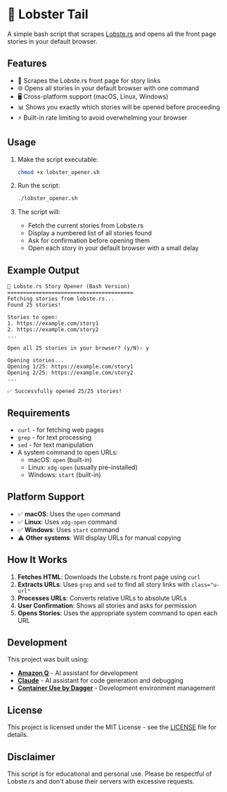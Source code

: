 # 🦞 Lobster Tail

A simple bash script that scrapes [Lobste.rs](https://lobste.rs) and opens all the front page stories in your default browser.

## Features

- 🦞 Scrapes the Lobste.rs front page for story links
- 🌐 Opens all stories in your default browser with one command
- 🖥️ Cross-platform support (macOS, Linux, Windows)
- 📊 Shows you exactly which stories will be opened before proceeding
- ⚡ Built-in rate limiting to avoid overwhelming your browser

## Usage

1. Make the script executable:
   ```bash
   chmod +x lobster_opener.sh
   ```

2. Run the script:
   ```bash
   ./lobster_opener.sh
   ```

3. The script will:
   - Fetch the current stories from Lobste.rs
   - Display a numbered list of all stories found
   - Ask for confirmation before opening them
   - Open each story in your default browser with a small delay

## Example Output

```
🦞 Lobste.rs Story Opener (Bash Version)
========================================
Fetching stories from lobste.rs...
Found 25 stories!

Stories to open:
1. https://example.com/story1
2. https://example.com/story2
...

Open all 25 stories in your browser? (y/N): y

Opening stories...
Opening 1/25: https://example.com/story1
Opening 2/25: https://example.com/story2
...

✅ Successfully opened 25/25 stories!
```

## Requirements

- `curl` - for fetching web pages
- `grep` - for text processing
- `sed` - for text manipulation
- A system command to open URLs:
  - macOS: `open` (built-in)
  - Linux: `xdg-open` (usually pre-installed)
  - Windows: `start` (built-in)

## Platform Support

- ✅ **macOS**: Uses the `open` command
- ✅ **Linux**: Uses `xdg-open` command
- ✅ **Windows**: Uses `start` command
- ⚠️ **Other systems**: Will display URLs for manual copying

## How It Works

1. **Fetches HTML**: Downloads the Lobste.rs front page using `curl`
2. **Extracts URLs**: Uses `grep` and `sed` to find all story links with `class="u-url"`
3. **Processes URLs**: Converts relative URLs to absolute URLs
4. **User Confirmation**: Shows all stories and asks for permission
5. **Opens Stories**: Uses the appropriate system command to open each URL

## Development

This project was built using:
- **[Amazon Q](https://aws.amazon.com/q/)** - AI assistant for development
- **[Claude](https://claude.ai)** - AI assistant for code generation and debugging
- **[Container Use by Dagger](https://github.com/dagger/container-use)** - Development environment management

## License

This project is licensed under the MIT License - see the [LICENSE](LICENSE) file for details.

## Disclaimer

This script is for educational and personal use. Please be respectful of Lobste.rs and don't abuse their servers with excessive requests.